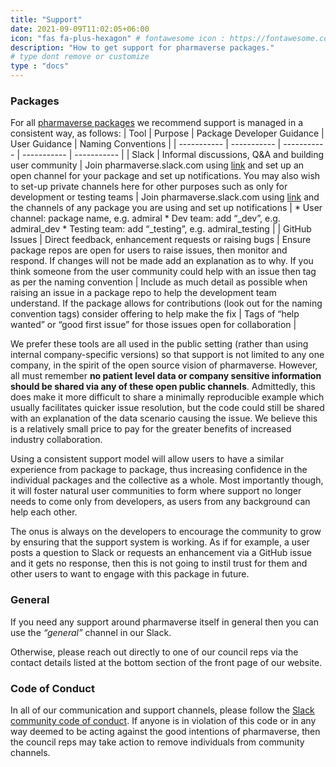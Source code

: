 ```yaml
---
title: "Support"
date: 2021-09-09T11:02:05+06:00
icon: "fas fa-plus-hexagon" # fontawesome icon : https://fontawesome.com/icons
description: "How to get support for pharmaverse packages."
# type dont remove or customize
type : "docs"
---
```


### Packages

For all [pharmaverse packages](https://pharmaverse.org/e2eclinical/) we recommend support is managed in a consistent way, as follows:
| Tool | Purpose | Package Developer Guidance | User Guidance | Naming Conventions |
| ----------- | ----------- | ----------- | ----------- | ----------- |
| Slack      | Informal discussions, Q&A and building user community | Join pharmaverse.slack.com using [link](https://join.slack.com/t/pharmaverse/shared_invite/zt-yv5atkr4-Np2ytJ6W_QKz_4Olo7Jo9A) and set up an open channel for your package and set up notifications. You may also wish to set-up private channels here for other purposes such as only for development or testing teams | Join pharmaverse.slack.com using [link](https://join.slack.com/t/pharmaverse/shared_invite/zt-yv5atkr4-Np2ytJ6W_QKz_4Olo7Jo9A) and the channels of any package you are using and set up notifications | * User channel: package name, e.g. admiral * Dev team: add “_dev”, e.g. admiral_dev * Testing team: add “_testing”, e.g. admiral_testing |
| GitHub Issues   | Direct feedback, enhancement requests or raising bugs | Ensure package repos are open for users to raise issues, then monitor and respond. If changes will not be made add an explanation as to why. If you think someone from the user community could help with an issue then tag as per the naming convention | Include as much detail as possible when raising an issue in a package repo to help the development team understand. If the package allows for contributions (look out for the naming convention tags) consider offering to help make the fix | Tags of “help wanted” or “good first issue” for those issues open for collaboration |

We prefer these tools are all used in the public setting (rather than using internal company-specific versions) so that support is not limited to any one company, in the spirit of the open source vision of pharmaverse. However, all must remember **no patient level data or company sensitive information should be shared via any of these open public channels**. Admittedly, this does make it more difficult to share a minimally reproducible example which usually facilitates quicker issue resolution, but the code could still be shared with an explanation of the data scenario causing the issue. We believe this is a relatively small price to pay for the greater benefits of increased industry collaboration.

Using a consistent support model will allow users to have a similar experience from package to package, thus increasing confidence in the individual packages and the collective as a whole. Most importantly though, it will foster natural user communities to form where support no longer needs to come only from developers, as users from any background can help each other.

The onus is always on the developers to encourage the community to grow by ensuring that the support system is working. As if for example, a user posts a question to Slack or requests an enhancement via a GitHub issue and it gets no response, then this is not going to instil trust for them and other users to want to engage with this package in future.

### General

If you need any support around pharmaverse itself in general then you can use the _“general”_ channel in our Slack. 

Otherwise, please reach out directly to one of our council reps via the contact details listed at the bottom section of the front page of our website.

### Code of Conduct

In all of our communication and support channels, please follow the [Slack community code of conduct](https://api.slack.com/community/code-of-conduct). If anyone is in violation of this code or in any way deemed to be acting against the good intentions of pharmaverse, then the council reps may take action to remove individuals from community channels.
